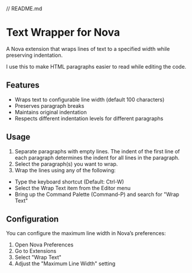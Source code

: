 // README.md
# Text Wrapper for Nova

A Nova extension that wraps lines of text to a specified width while preserving indentation.

I use this to make HTML paragraphs easier to read while editing the code.

## Features

- Wraps text to configurable line width (default 100 characters)
- Preserves paragraph breaks
- Maintains original indentation
- Respects different indentation levels for different paragraphs

## Usage

1. Separate paragraphs with empty lines. The indent of the first line of each paragraph determines
the indent for all lines in the paragraph.
2. Select the paragraph(s) you want to wrap.
3. Wrap the lines using any of the following:
  - Type the keyboard shortcut (Default: Ctrl-W)
  - Select the Wrap Text item from the Editor menu
  - Bring up the Command Palette (Command-P) and search for "Wrap Text"

## Configuration

You can configure the maximum line width in Nova’s preferences:

1. Open Nova Preferences
2. Go to Extensions
3. Select "Wrap Text"
4. Adjust the "Maximum Line Width" setting
